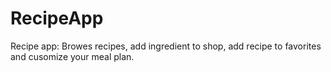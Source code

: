 # RecipeApp
Recipe app: Browes recipes, add ingredient to shop, add recipe to favorites and cusomize your meal plan. 
